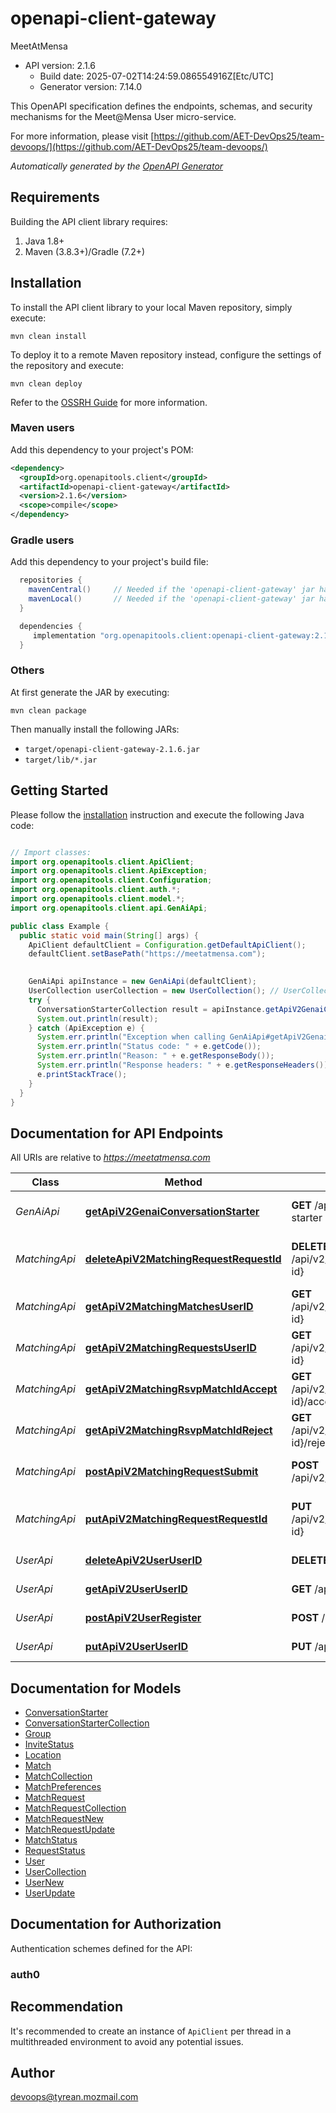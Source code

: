 # openapi-client-gateway

MeetAtMensa
- API version: 2.1.6
  - Build date: 2025-07-02T14:24:59.086554916Z[Etc/UTC]
  - Generator version: 7.14.0

This OpenAPI specification defines the endpoints, schemas, and security mechanisms
for the Meet@Mensa User micro-service. 

  For more information, please visit [https://github.com/AET-DevOps25/team-devoops/](https://github.com/AET-DevOps25/team-devoops/)

*Automatically generated by the [OpenAPI Generator](https://openapi-generator.tech)*


## Requirements

Building the API client library requires:
1. Java 1.8+
2. Maven (3.8.3+)/Gradle (7.2+)

## Installation

To install the API client library to your local Maven repository, simply execute:

```shell
mvn clean install
```

To deploy it to a remote Maven repository instead, configure the settings of the repository and execute:

```shell
mvn clean deploy
```

Refer to the [OSSRH Guide](http://central.sonatype.org/pages/ossrh-guide.html) for more information.

### Maven users

Add this dependency to your project's POM:

```xml
<dependency>
  <groupId>org.openapitools.client</groupId>
  <artifactId>openapi-client-gateway</artifactId>
  <version>2.1.6</version>
  <scope>compile</scope>
</dependency>
```

### Gradle users

Add this dependency to your project's build file:

```groovy
  repositories {
    mavenCentral()     // Needed if the 'openapi-client-gateway' jar has been published to maven central.
    mavenLocal()       // Needed if the 'openapi-client-gateway' jar has been published to the local maven repo.
  }

  dependencies {
     implementation "org.openapitools.client:openapi-client-gateway:2.1.6"
  }
```

### Others

At first generate the JAR by executing:

```shell
mvn clean package
```

Then manually install the following JARs:

* `target/openapi-client-gateway-2.1.6.jar`
* `target/lib/*.jar`

## Getting Started

Please follow the [installation](#installation) instruction and execute the following Java code:

```java

// Import classes:
import org.openapitools.client.ApiClient;
import org.openapitools.client.ApiException;
import org.openapitools.client.Configuration;
import org.openapitools.client.auth.*;
import org.openapitools.client.model.*;
import org.openapitools.client.api.GenAiApi;

public class Example {
  public static void main(String[] args) {
    ApiClient defaultClient = Configuration.getDefaultApiClient();
    defaultClient.setBasePath("https://meetatmensa.com");
    

    GenAiApi apiInstance = new GenAiApi(defaultClient);
    UserCollection userCollection = new UserCollection(); // UserCollection | Request Conversation starter for these users
    try {
      ConversationStarterCollection result = apiInstance.getApiV2GenaiConversationStarter(userCollection);
      System.out.println(result);
    } catch (ApiException e) {
      System.err.println("Exception when calling GenAiApi#getApiV2GenaiConversationStarter");
      System.err.println("Status code: " + e.getCode());
      System.err.println("Reason: " + e.getResponseBody());
      System.err.println("Response headers: " + e.getResponseHeaders());
      e.printStackTrace();
    }
  }
}

```

## Documentation for API Endpoints

All URIs are relative to *https://meetatmensa.com*

Class | Method | HTTP request | Description
------------ | ------------- | ------------- | -------------
*GenAiApi* | [**getApiV2GenaiConversationStarter**](docs/GenAiApi.md#getApiV2GenaiConversationStarter) | **GET** /api/v2/genai/conversation-starter | Request conversation starter
*MatchingApi* | [**deleteApiV2MatchingRequestRequestId**](docs/MatchingApi.md#deleteApiV2MatchingRequestRequestId) | **DELETE** /api/v2/matching/request/{request-id} | Delete MatchRequest with {request-id}
*MatchingApi* | [**getApiV2MatchingMatchesUserID**](docs/MatchingApi.md#getApiV2MatchingMatchesUserID) | **GET** /api/v2/matching/matches/{user-id} | Retrieve all matches for a {user-id}
*MatchingApi* | [**getApiV2MatchingRequestsUserID**](docs/MatchingApi.md#getApiV2MatchingRequestsUserID) | **GET** /api/v2/matching/requests/{user-id} | Retrieve all MatchRequests for a {user-id}
*MatchingApi* | [**getApiV2MatchingRsvpMatchIdAccept**](docs/MatchingApi.md#getApiV2MatchingRsvpMatchIdAccept) | **GET** /api/v2/matching/rsvp/{match-id}/accept | Accept invitation to a given match
*MatchingApi* | [**getApiV2MatchingRsvpMatchIdReject**](docs/MatchingApi.md#getApiV2MatchingRsvpMatchIdReject) | **GET** /api/v2/matching/rsvp/{match-id}/reject | Reject invitation to a given match
*MatchingApi* | [**postApiV2MatchingRequestSubmit**](docs/MatchingApi.md#postApiV2MatchingRequestSubmit) | **POST** /api/v2/matching/request/submit | Submit matching Request
*MatchingApi* | [**putApiV2MatchingRequestRequestId**](docs/MatchingApi.md#putApiV2MatchingRequestRequestId) | **PUT** /api/v2/matching/request/{request-id} | Update MatchRequest with {request-id}
*UserApi* | [**deleteApiV2UserUserID**](docs/UserApi.md#deleteApiV2UserUserID) | **DELETE** /api/v2/user/{user-id} | Delete User with {user-id}
*UserApi* | [**getApiV2UserUserID**](docs/UserApi.md#getApiV2UserUserID) | **GET** /api/v2/user/{user-id} | Retrieve User with {user-id}
*UserApi* | [**postApiV2UserRegister**](docs/UserApi.md#postApiV2UserRegister) | **POST** /api/v2/user/register | Register new User
*UserApi* | [**putApiV2UserUserID**](docs/UserApi.md#putApiV2UserUserID) | **PUT** /api/v2/user/{user-id} | Update User with {user-id}


## Documentation for Models

 - [ConversationStarter](docs/ConversationStarter.md)
 - [ConversationStarterCollection](docs/ConversationStarterCollection.md)
 - [Group](docs/Group.md)
 - [InviteStatus](docs/InviteStatus.md)
 - [Location](docs/Location.md)
 - [Match](docs/Match.md)
 - [MatchCollection](docs/MatchCollection.md)
 - [MatchPreferences](docs/MatchPreferences.md)
 - [MatchRequest](docs/MatchRequest.md)
 - [MatchRequestCollection](docs/MatchRequestCollection.md)
 - [MatchRequestNew](docs/MatchRequestNew.md)
 - [MatchRequestUpdate](docs/MatchRequestUpdate.md)
 - [MatchStatus](docs/MatchStatus.md)
 - [RequestStatus](docs/RequestStatus.md)
 - [User](docs/User.md)
 - [UserCollection](docs/UserCollection.md)
 - [UserNew](docs/UserNew.md)
 - [UserUpdate](docs/UserUpdate.md)


<a id="documentation-for-authorization"></a>
## Documentation for Authorization


Authentication schemes defined for the API:
<a id="auth0"></a>
### auth0



## Recommendation

It's recommended to create an instance of `ApiClient` per thread in a multithreaded environment to avoid any potential issues.

## Author

devoops@tyrean.mozmail.com

